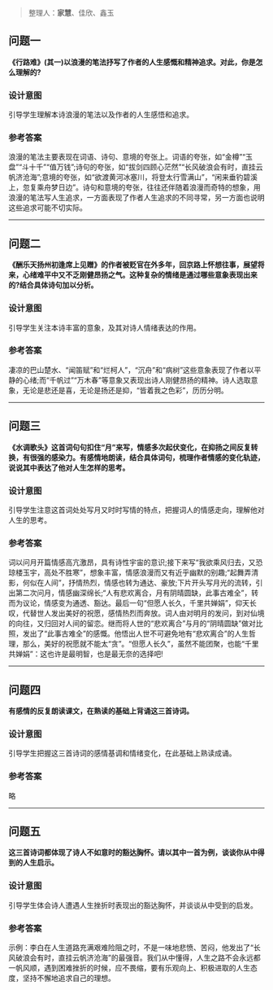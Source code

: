 > 整理人：**家慧**、佳欣、鑫玉

## 问题一

**《行路难》(其一)以浪漫的笔法抒写了作者的人生感慨和精神追求。对此，你是怎么理解的?**

### 设计意图

引导学生理解本诗浪漫的笔法以及作者的人生感悟和追求。

### 参考答案

浪漫的笔法主要表现在词语、诗句、意境的夸张上。词语的夸张，如“金樽”“玉盘”“斗十千”“值万钱”;诗句的夸张，如“拔剑四顾心茫然”“长风破浪会有时，直挂云帆济沧海”;意境的夸张，如“欲渡黄河冰塞川，将登太行雪满山”，“闲来垂钓碧溪上，忽复乘舟梦日边”。诗句和意境的夸张，往往还伴随着浪漫而奇特的想象，用浪漫的笔法写人生追求，一方面表现了作者人生追求的不同寻常，另一方面也说明这些追求可能不切实际。



------



## 问题二

**《酬乐天扬州初逢席上见赠》的作者被贬官在外多年，回京路上怀想往事，展望将来，心绪难平中又不乏刚健昂扬之气。这种复杂的情绪是通过哪些意象表现出来的?结合具体诗句加以分析。**

### 设计意图

引导学生关注本诗丰富的意象，及其对诗人情绪表达的作用。

### 参考答案

凄凉的巴山楚水、“闻笛赋”和“烂柯人”，“沉舟”和“病树”这些意象表现了作者以平静的心绪;而“千帆过”“万木春”等意象又表现出诗人刚健昂扬的精神。诗人选取意象，无论是悲还是喜，无论是扬还是抑，“皆着我之色彩”，历历分明。



------



## 问题三

**《水调歌头》这首词句句扣住“月”来写，情感多次起伏变化，在抑扬之间反复转换，有很强的感染力。有感情地朗读，结合具体词句，梳理作者情感的变化轨迹，说说其中表达了他对人生怎样的思考。**

### 设计意图

引导学生注意这首词处处写月又时时写情的特点，把握词人的情感走向，理解他对人生的思考。

### 参考答案

词以问月开篇情感高亢激昂，具有诗性宇宙的意识;接下来写“我欲乘风归去，又恐琼楼玉宇，高处不胜寒”，想象丰富，情感浪漫而又有近乎幽默的别趣;“起舞弄清影，何似在人间”，抒情热烈，情感也转为通达、豪放;下片开头写月光的流转，引出第二次问月，情感幽深绵长;“人有悲欢离合，月有阴晴圆缺，此事古难全”，转而为议论，情感变为通透、豁达。最后一句“但愿人长久，千里共婵娟”，仰天长叹，代替世人发出美好的祝愿，感情热烈而奔放。词人由对明月的发问，到对仙境的向往，又归回对人间的留恋。继而将人世的“悲欢离合”与月的“阴晴圆缺”做对比照，发出了“此事古难全”的感慨。他悟出人世不可避免地有“悲欢离合”的人生哲理，那么，美好的祝愿就不能太“贪”。“但愿人长久”，虽然不能团聚，也能“千里共婵娟”：这也许是最明智，也是最无奈的选择吧!



------



## 问题四

**有感情的反复朗读课文，在熟读的基础上背诵这三首诗词。**

### 设计意图

引导学生把握这三首诗词的感情基调和情绪变化，在此基础上熟读成诵。

### 参考答案

略



------



## 问题五

**这三首诗词都体现了诗人不如意时的豁达胸怀。请以其中一首为例，谈谈你从中得到的人生启示。**

### 设计意图

引导学生体会诗人遭遇人生挫折时表现出的豁达胸怀，并谈谈从中受到的启发。

### 参考答案

示例：李白在人生道路充满艰难险阻之时，不是一味地悲愤、苦闷，他发出了“长风破浪会有时，直挂云帆济沧海”的最强音。我们从中懂得，人生之路不会永远都一帆风顺，遇到困难挫折的时候，应不畏缩，要有乐观向上、积极进取的人生态度，坚持不懈地追求自己的理想。
